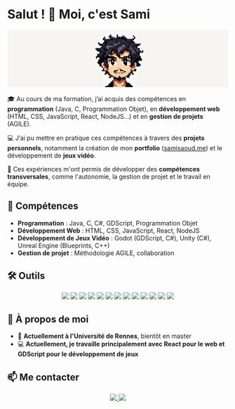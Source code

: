 # Salut ! 👋 Moi, c'est Sami  

![Bannière](./banner.jpg)  


🎓 Au cours de ma formation, j’ai acquis des compétences en **programmation** (Java, C, Programmation Objet), en **développement web** (HTML, CSS, JavaScript, React, NodeJS...) et en **gestion de projets** (AGILE).  

💻 J’ai pu mettre en pratique ces compétences à travers des **projets personnels**, notamment la création de mon **portfolio** ([samisaoud.me](https://samisaoud.me)) et le développement de **jeux vidéo**.  

🚀 Ces expériences m'ont permis de développer des **compétences transversales**, comme l'autonomie, la gestion de projet et le travail en équipe.  

## 🔹 Compétences  
- **Programmation** : Java, C, C#, GDScript, Programmation Objet  
- **Développement Web** : HTML, CSS, JavaScript, React, NodeJS  
- **Développement de Jeux Vidéo** : Godot (GDScript, C#), Unity (C#), Unreal Engine (Blueprints, C++)  
- **Gestion de projet** : Méthodologie AGILE, collaboration  

## 🛠️ Outils  

<p align="center">
  <img src="https://img.shields.io/badge/-HTML-orange?style=flat-square&logo=html5" />
  <img src="https://img.shields.io/badge/-CSS-blue?style=flat-square&logo=css3" />
  <img src="https://img.shields.io/badge/-JavaScript-yellow?style=flat-square&logo=javascript" />
  <img src="https://img.shields.io/badge/-React-blue?style=flat-square&logo=react" />
  <img src="https://img.shields.io/badge/-NodeJS-green?style=flat-square&logo=node.js" />
  <img src="https://img.shields.io/badge/-C-blue?style=flat-square&logo=c" />
  <img src="https://img.shields.io/badge/-C++-blue?style=flat-square&logo=c%2B%2B" />
  <img src="https://img.shields.io/badge/-C%23-purple?style=flat-square&logo=csharp" />
  <img src="https://img.shields.io/badge/-GDScript-lightgrey?style=flat-square&logo=godotengine" />
  <img src="https://img.shields.io/badge/-Godot-478CBF?style=flat-square&logo=godotengine" />
  <img src="https://img.shields.io/badge/-Unity-black?style=flat-square&logo=unity" />
  <img src="https://img.shields.io/badge/-Unreal%20Engine-black?style=flat-square&logo=unrealengine" />
  <img src="https://img.shields.io/badge/-Git-black?style=flat-square&logo=git" />
</p>

## 📌 À propos de moi  
- 📖 **Actuellement à l'Université de Rennes**, bientôt en master  
- 💻 **Actuellement, je travaille principalement avec React pour le web et GDScript pour le développement de jeux**  

## 📫 Me contacter  

<p align="center">
  <a href="mailto:sami.ssaoud@gmail.com">
    <img src="https://img.shields.io/badge/-Email-red?style=flat-square&logo=gmail" />
  </a>
  <a href="https://www.linkedin.com/in/sami-saoud-446836340/">
    <img src="https://img.shields.io/badge/-LinkedIn-blue?style=flat-square&logo=linkedin" />
  </a>
</p>
